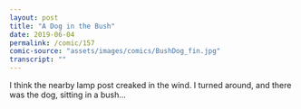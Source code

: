 ```yaml
---
layout: post
title: "A Dog in the Bush"
date: 2019-06-04
permalink: /comic/157
comic-source: "assets/images/comics/BushDog_fin.jpg"
transcript: ""
---
```


I think the nearby lamp post creaked in the wind. I turned around, and there was the dog, sitting in a bush...
